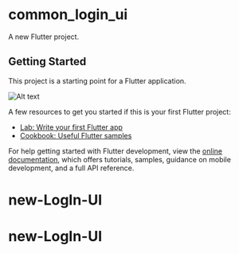 # common_login_ui

A new Flutter project.

## Getting Started

This project is a starting point for a Flutter application.

![Alt text](lib/images/Screenshot_1718682718.pngS)

A few resources to get you started if this is your first Flutter project:

- [Lab: Write your first Flutter app](https://docs.flutter.dev/get-started/codelab)
- [Cookbook: Useful Flutter samples](https://docs.flutter.dev/cookbook)

For help getting started with Flutter development, view the
[online documentation](https://docs.flutter.dev/), which offers tutorials,
samples, guidance on mobile development, and a full API reference.
# new-LogIn-UI
# new-LogIn-UI
